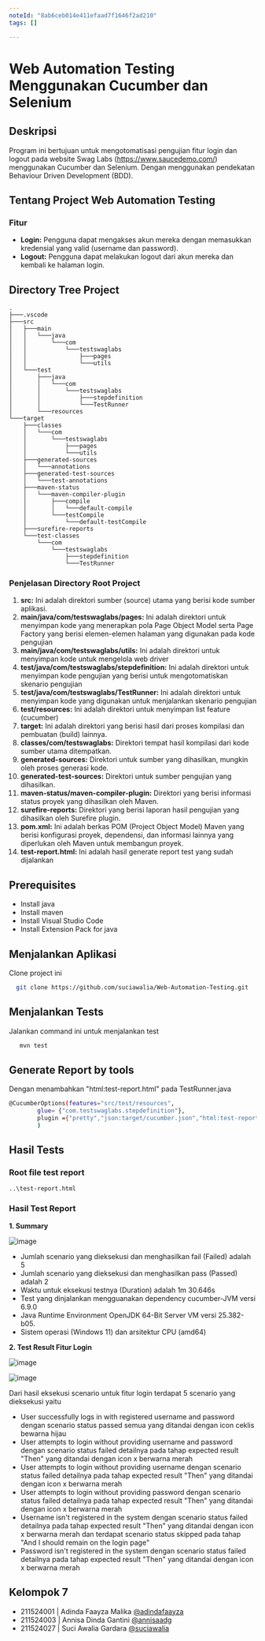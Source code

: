 ```yaml
---
noteId: "8ab6ceb014e411efaad7f1646f2ad210"
tags: []

---
```


# Web Automation Testing Menggunakan Cucumber dan Selenium
## Deskripsi
Program ini bertujuan untuk mengotomatisasi pengujian fitur login dan logout pada website Swag Labs (https://www.saucedemo.com/) menggunakan Cucumber dan Selenium. Dengan menggunakan pendekatan Behaviour Driven Development (BDD).

## Tentang Project Web Automation Testing

### Fitur
- **Login:** Pengguna dapat mengakses akun mereka dengan memasukkan kredensial yang valid (username dan password). 
- **Logout:** Pengguna dapat melakukan logout dari akun mereka dan kembali ke halaman login.

## Directory Tree Project
```
.
├───.vscode
├───src
│   ├───main
│   │   └───java
│   │       └───com
│   │           └───testswaglabs
│   │               ├───pages
│   │               └───utils
│   └───test
│       ├───java
│       │   └───com
│       │       └───testswaglabs
│       │           ├───stepdefinition
│       │           └───TestRunner
│       └───resources
└───target
    ├───classes
    │   └───com
    │       └───testswaglabs
    │           ├───pages
    │           └───utils
    ├───generated-sources
    │   └───annotations
    ├───generated-test-sources
    │   └───test-annotations
    ├───maven-status
    │   └───maven-compiler-plugin
    │       ├───compile
    │       │   └───default-compile
    │       └───testCompile
    │           └───default-testCompile
    ├───surefire-reports
    └───test-classes
        └───com
            └───testswaglabs
                ├───stepdefinition
                └───TestRunner
```
### Penjelasan Directory Root Project
1. **src:** Ini adalah direktori sumber (source) utama yang berisi kode sumber aplikasi.
2. **main/java/com/testswaglabs/pages:** Ini adalah direktori untuk menyimpan kode yang menerapkan pola Page Object Model serta Page Factory yang berisi elemen-elemen halaman yang digunakan pada kode pengujian
3. **main/java/com/testswaglabs/utils:** Ini adalah direktori untuk menyimpan kode untuk mengelola web driver
4. **test/java/com/testswaglabs/stepdefinition:** Ini adalah direktori untuk menyimpan kode pengujian yang berisi untuk mengotomatiskan skenario pengujian
5. **test/java/com/testswaglabs/TestRunner:** Ini adalah direktori untuk menyimpan kode yang digunakan untuk menjalankan skenario pengujian
6. **test/resources:** Ini adalah direktori untuk menyimpan list feature (cucumber)
7. **target:** Ini adalah direktori yang berisi hasil dari proses kompilasi dan pembuatan (build) lainnya.
12. **classes/com/testswaglabs:** Direktori tempat hasil kompilasi dari kode sumber utama ditempatkan.
13. **generated-sources:** Direktori untuk sumber yang dihasilkan, mungkin oleh proses generasi kode.
14. **generated-test-sources:** Direktori untuk sumber pengujian yang dihasilkan.
15. **maven-status/maven-compiler-plugin:** Direktori yang berisi informasi status proyek yang dihasilkan oleh Maven.
17. **surefire-reports:** Direktori yang berisi laporan hasil pengujian yang dihasilkan oleh Surefire plugin.
18. **pom.xml:** Ini adalah berkas POM (Project Object Model) Maven yang berisi konfigurasi proyek, dependensi, dan informasi lainnya yang diperlukan oleh Maven untuk membangun proyek.
19. **test-report.html:** Ini adalah hasil generate report test yang sudah dijalankan

## Prerequisites

- Install java
- Install maven
- Install Visual Studio Code
- Install Extension Pack for java

## Menjalankan Aplikasi

Clone project ini

```bash
  git clone https://github.com/suciawalia/Web-Automation-Testing.git
```

## Menjalankan Tests

Jalankan command ini untuk menjalankan test

```bash
   mvn test
```
## Generate Report by tools

Dengan menambahkan "html:test-report.html" pada TestRunner.java

```bash
@CucumberOptions(features="src/test/resources",
        glue= {"com.testswaglabs.stepdefinition"},
        plugin ={"pretty","json:target/cucumber.json","html:test-report.html"}
        )
```
## Hasil Tests
### Root file test report
```
..\test-report.html
```
### Hasil Test Report
**1. Summary**

![image](https://github.com/suciawalia/Web-Automation-Testing/assets/99374578/ffb90a61-712f-4e1b-a302-c2b13dc58b8f)

- Jumlah scenario yang dieksekusi dan menghasilkan fail (Failed) adalah 5
- Jumlah scenario yang dieksekusi dan menghasilkan pass (Passed) adalah 2
- Waktu untuk eksekusi testnya (Duration) adalah 1m 30.646s
- Test yang dinjalankan mengguanakan dependency cucumber-JVM versi 6.9.0
- Java Runtime Environment OpenJDK 64-Bit Server VM versi 25.382-b05.
- Sistem operasi (Windows 11) dan arsitektur CPU (amd64)

**2. Test Result Fitur Login**

![image](https://github.com/suciawalia/Web-Automation-Testing/assets/99374578/10bf9216-1ecc-40c2-b64e-9e4038d98a7b)

![image](https://github.com/suciawalia/Web-Automation-Testing/assets/99374578/be3abfb3-5d2e-4aab-ab3c-2bf593573fe6)

Dari hasil eksekusi scenario untuk fitur login terdapat 5 scenario yang dieksekusi yaitu 
- User successfully logs in with registered username and password dengan scenario status passed semua yang ditandai dengan icon ceklis bewarna hijau
- User attempts to login without providing username and password dengan scenario status failed detailnya pada tahap expected result "Then" yang ditandai dengan icon x berwarna merah
- User attempts to login without providing username dengan scenario status failed detailnya pada tahap expected result "Then" yang ditandai dengan icon x berwarna merah
- User attempts to login without providing password dengan scenario status failed detailnya pada tahap expected result "Then" yang ditandai dengan icon x berwarna merah
- Username isn't registered in the system dengan scenario status failed detailnya pada tahap expected result "Then" yang ditandai dengan icon x berwarna merah dan terdapat scenario status skipped pada tahap "And I should remain on the login page"
- Password isn't registered in the system dengan scenario status failed detailnya pada tahap expected result "Then" yang ditandai dengan icon x berwarna merah


## Kelompok 7
- 211524001 | Adinda Faayza Malika [@adindafaayza](https://github.com/adindafaayza)
- 211524003 | Annisa Dinda Gantini [@annisaadg](https://github.com/annisaadg)
- 211524027 | Suci Awalia Gardara [@suciawalia](https://github.com/suciawalia)
